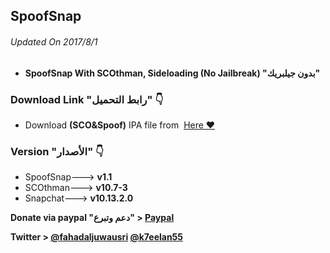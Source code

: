 ## **SpoofSnap**
###### Updated On 2017/8/1
- **SpoofSnap With SCOthman, Sideloading (No Jailbreak) "بدون جيلبريك"**



###  Download Link "رابط التحميل" 👇
 - Download **(SCO&Spoof)** IPA file from  [Here ❤️](https://pages.github.com/)


### Version "الأصدار" 👇
- SpoofSnap---> **v1.1**
- SCOthman---> **v10.7-3**
- Snapchat---> **v10.13.2.0**

 **Donate via paypal "دعم وتبرع" > [Paypal](https://www.paypal.me/Spoofsnap)**

**Twitter > [@fahadaljuwausri](https://twitter.com/fahadaljuwausri) [@k7eelan55](https://twitter.com/K7eelan55)**

